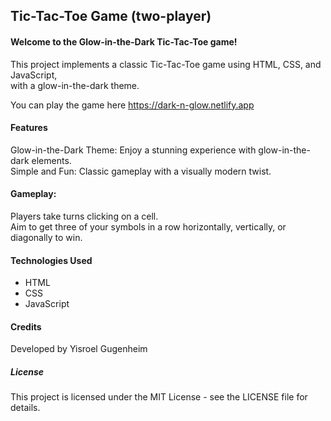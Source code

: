 ## Tic-Tac-Toe Game (two-player)
#### Welcome to the Glow-in-the-Dark Tic-Tac-Toe game!
This project implements a classic Tic-Tac-Toe game using HTML, CSS, and JavaScript, <br>
with a glow-in-the-dark theme.

You can play the game here https://dark-n-glow.netlify.app

#### Features
Glow-in-the-Dark Theme: Enjoy a stunning experience with glow-in-the-dark elements.<br>
Simple and Fun: Classic gameplay with a visually modern twist.

#### Gameplay:
Players take turns clicking on a cell.<br>
Aim to get three of your symbols in a row horizontally, vertically, or diagonally to win.<br>

#### Technologies Used
- HTML
- CSS
- JavaScript
#### Credits
Developed by Yisroel Gugenheim
##### License
This project is licensed under the MIT License - see the LICENSE file for details.

